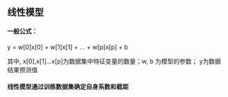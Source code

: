 ## 线性模型
#### 一般公式：
y = w[0]x[0] + w[1]x[1] + ... + w[p]x[p] + b

其中, x[0],x[1]...x[p]为数据集中特征变量的数量；w, b 为模型的参数； y为数据结果预测值
#### 线性模型通过训练数据集确定自身系数和截距
#
